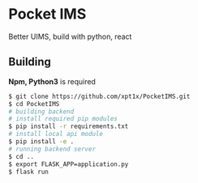# Pocket IMS

Better UIMS, build with python, react

## Building

**Npm, Python3** is required

```bash
$ git clone https://github.com/xpt1x/PocketIMS.git
$ cd PocketIMS
# building backend
# install required pip modules
$ pip install -r requirements.txt
# install local api module
$ pip install -e .
# running backend server
$ cd ..
$ export FLASK_APP=application.py
$ flask run